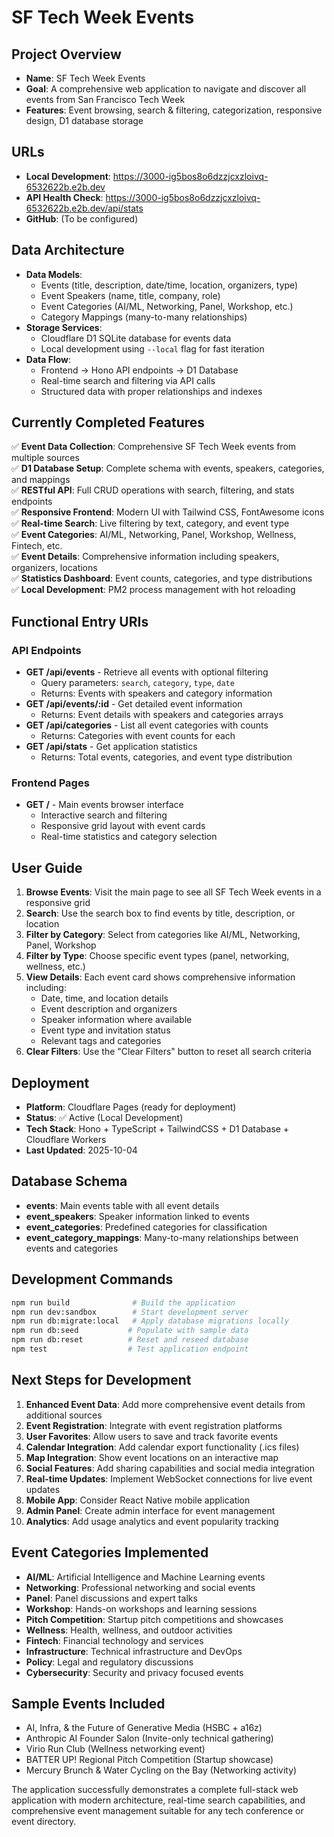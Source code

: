 # SF Tech Week Events

## Project Overview
- **Name**: SF Tech Week Events
- **Goal**: A comprehensive web application to navigate and discover all events from San Francisco Tech Week
- **Features**: Event browsing, search & filtering, categorization, responsive design, D1 database storage

## URLs
- **Local Development**: https://3000-ig5bos8o6dzzjcxzloivq-6532622b.e2b.dev
- **API Health Check**: https://3000-ig5bos8o6dzzjcxzloivq-6532622b.e2b.dev/api/stats
- **GitHub**: (To be configured)

## Data Architecture
- **Data Models**: 
  - Events (title, description, date/time, location, organizers, type)
  - Event Speakers (name, title, company, role)
  - Event Categories (AI/ML, Networking, Panel, Workshop, etc.)
  - Category Mappings (many-to-many relationships)
- **Storage Services**: 
  - Cloudflare D1 SQLite database for events data
  - Local development using `--local` flag for fast iteration
- **Data Flow**: 
  - Frontend → Hono API endpoints → D1 Database
  - Real-time search and filtering via API calls
  - Structured data with proper relationships and indexes

## Currently Completed Features
✅ **Event Data Collection**: Comprehensive SF Tech Week events from multiple sources  
✅ **D1 Database Setup**: Complete schema with events, speakers, categories, and mappings  
✅ **RESTful API**: Full CRUD operations with search, filtering, and stats endpoints  
✅ **Responsive Frontend**: Modern UI with Tailwind CSS, FontAwesome icons  
✅ **Real-time Search**: Live filtering by text, category, and event type  
✅ **Event Categories**: AI/ML, Networking, Panel, Workshop, Wellness, Fintech, etc.  
✅ **Event Details**: Comprehensive information including speakers, organizers, locations  
✅ **Statistics Dashboard**: Event counts, categories, and type distributions  
✅ **Local Development**: PM2 process management with hot reloading  

## Functional Entry URIs
### API Endpoints
- **GET /api/events** - Retrieve all events with optional filtering
  - Query parameters: `search`, `category`, `type`, `date`
  - Returns: Events with speakers and category information
- **GET /api/events/:id** - Get detailed event information
  - Returns: Event details with speakers and categories arrays
- **GET /api/categories** - List all event categories with counts
  - Returns: Categories with event counts for each
- **GET /api/stats** - Get application statistics
  - Returns: Total events, categories, and event type distribution

### Frontend Pages
- **GET /** - Main events browser interface
  - Interactive search and filtering
  - Responsive grid layout with event cards
  - Real-time statistics and category selection

## User Guide
1. **Browse Events**: Visit the main page to see all SF Tech Week events in a responsive grid
2. **Search**: Use the search box to find events by title, description, or location
3. **Filter by Category**: Select from categories like AI/ML, Networking, Panel, Workshop
4. **Filter by Type**: Choose specific event types (panel, networking, wellness, etc.)
5. **View Details**: Each event card shows comprehensive information including:
   - Date, time, and location details
   - Event description and organizers
   - Speaker information where available
   - Event type and invitation status
   - Relevant tags and categories
6. **Clear Filters**: Use the "Clear Filters" button to reset all search criteria

## Deployment
- **Platform**: Cloudflare Pages (ready for deployment)
- **Status**: ✅ Active (Local Development)
- **Tech Stack**: Hono + TypeScript + TailwindCSS + D1 Database + Cloudflare Workers
- **Last Updated**: 2025-10-04

## Database Schema
- **events**: Main events table with all event details
- **event_speakers**: Speaker information linked to events
- **event_categories**: Predefined categories for classification
- **event_category_mappings**: Many-to-many relationships between events and categories

## Development Commands
```bash
npm run build              # Build the application
npm run dev:sandbox        # Start development server
npm run db:migrate:local   # Apply database migrations locally
npm run db:seed           # Populate with sample data
npm run db:reset          # Reset and reseed database
npm test                  # Test application endpoint
```

## Next Steps for Development
1. **Enhanced Event Data**: Add more comprehensive event details from additional sources
2. **Event Registration**: Integrate with event registration platforms
3. **User Favorites**: Allow users to save and track favorite events
4. **Calendar Integration**: Add calendar export functionality (.ics files)
5. **Map Integration**: Show event locations on an interactive map
6. **Social Features**: Add sharing capabilities and social media integration
7. **Real-time Updates**: Implement WebSocket connections for live event updates
8. **Mobile App**: Consider React Native mobile application
9. **Admin Panel**: Create admin interface for event management
10. **Analytics**: Add usage analytics and event popularity tracking

## Event Categories Implemented
- **AI/ML**: Artificial Intelligence and Machine Learning events
- **Networking**: Professional networking and social events  
- **Panel**: Panel discussions and expert talks
- **Workshop**: Hands-on workshops and learning sessions
- **Pitch Competition**: Startup pitch competitions and showcases
- **Wellness**: Health, wellness, and outdoor activities
- **Fintech**: Financial technology and services
- **Infrastructure**: Technical infrastructure and DevOps
- **Policy**: Legal and regulatory discussions
- **Cybersecurity**: Security and privacy focused events

## Sample Events Included
- AI, Infra, & the Future of Generative Media (HSBC + a16z)
- Anthropic AI Founder Salon (Invite-only technical gathering)
- Virio Run Club (Wellness networking event)
- BATTER UP! Regional Pitch Competition (Startup showcase)
- Mercury Brunch & Water Cycling on the Bay (Networking activity)

The application successfully demonstrates a complete full-stack web application with modern architecture, real-time search capabilities, and comprehensive event management suitable for any tech conference or event directory.